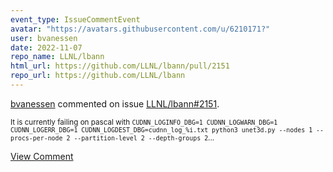 ```yaml
---
event_type: IssueCommentEvent
avatar: "https://avatars.githubusercontent.com/u/6210171?"
user: bvanessen
date: 2022-11-07
repo_name: LLNL/lbann
html_url: https://github.com/LLNL/lbann/pull/2151
repo_url: https://github.com/LLNL/lbann
---
```


<a href='https://github.com/bvanessen' target='_blank'>bvanessen</a> commented on issue <a href='https://github.com/LLNL/lbann/pull/2151' target='_blank'>LLNL/lbann#2151</a>.

<small>It is currently failing on pascal with `CUDNN_LOGINFO_DBG=1 CUDNN_LOGWARN_DBG=1 CUDNN_LOGERR_DBG=1 CUDNN_LOGDEST_DBG=cudnn_log_%i.txt python3 unet3d.py --nodes 1 --procs-per-node 2 --partition-level 2 --depth-groups 2`...</small>

<a href='https://github.com/LLNL/lbann/pull/2151' target='_blank'>View Comment</a>